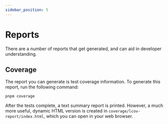 ```yaml
---
sidebar_position: 5
---
```


# Reports

There are a number of reports that get generated, and can aid in developer understanding.

## Coverage

The report you can generate is test coverage information. To generate this report,
run the following command:

```
pnpm coverage
```

After the tests complete, a text summary report is printed. However, a much more
useful, dynamic HTML version is created in `coverage/lcov-report/index.html`, which
you can open in your web browser.

